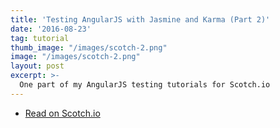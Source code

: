 ```yaml
---
title: 'Testing AngularJS with Jasmine and Karma (Part 2)'
date: '2016-08-23'
tag: tutorial
thumb_image: "/images/scotch-2.png"
image: "/images/scotch-2.png"
layout: post
excerpt: >-
  One part of my AngularJS testing tutorials for Scotch.io
---
```


<ul class="actions fit">
  <li><a href="https://scotch.io/tutorials/testing-angularjs-with-jasmine-and-karma-part-2" class="button fit big" target="_blank">Read on Scotch.io</a></li>
</ul>
